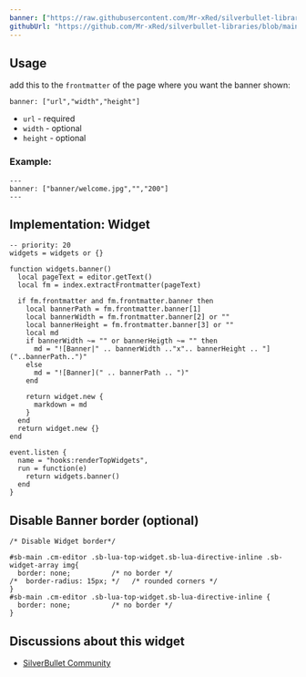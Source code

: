 ```yaml
---
banner: ["https://raw.githubusercontent.com/Mr-xRed/silverbullet-libraries/refs/heads/main/banner/welcome.jpg"]
githubUrl: "https://github.com/Mr-xRed/silverbullet-libraries/blob/main/TopPageBanner.md"
---
```


## Usage
add this to the `frontmatter` of the page where you want the banner shown:
  
`banner: ["url","width","height"]`

- `url` - required
- `width` - optional
- `height` - optional

### Example:
```frontmatter
---
banner: ["banner/welcome.jpg","","200"]
---
```

## Implementation: Widget
```space-lua
-- priority: 20
widgets = widgets or {}

function widgets.banner()
  local pageText = editor.getText()
  local fm = index.extractFrontmatter(pageText)

  if fm.frontmatter and fm.frontmatter.banner then
    local bannerPath = fm.frontmatter.banner[1]
    local bannerWidth = fm.frontmatter.banner[2] or ""
    local bannerHeight = fm.frontmatter.banner[3] or ""
    local md
    if bannerWidth ~= "" or bannerHeigth ~= "" then
      md = "![Banner|" .. bannerWidth .."x".. bannerHeight .. "]("..bannerPath..")"
    else
      md = "![Banner](" .. bannerPath .. ")"
    end

    return widget.new {
      markdown = md
    }
  end
  return widget.new {}
end

event.listen {
  name = "hooks:renderTopWidgets",
  run = function(e)
    return widgets.banner()
  end
}
```


## Disable Banner border (optional)
```space-style
/* Disable Widget border*/

#sb-main .cm-editor .sb-lua-top-widget.sb-lua-directive-inline .sb-widget-array img{
  border: none;          /* no border */
/*  border-radius: 15px; */   /* rounded corners */
}
#sb-main .cm-editor .sb-lua-top-widget.sb-lua-directive-inline {
  border: none;          /* no border */
}
```

## Discussions about this widget
* [SilverBullet Community](https://community.silverbullet.md/t/space-lua-top-image-banner-widget-to-make-your-pages-unique/3306?u=mr.red)

